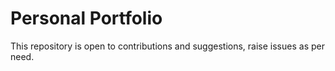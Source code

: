 # Personal Portfolio

This repository is open to contributions and suggestions, raise issues as per need. 
